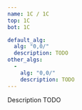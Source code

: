 ```yaml
---
name: 1C / 1C
top: 1C
bot: 1C

default_alg:
  alg: "0,0/"
  description: TODO
other_algs:
  -
    alg: "0,0/"
    description: TODO
---
```


Description TODO

